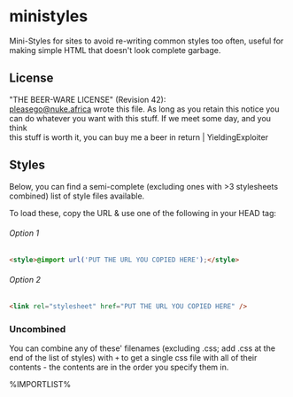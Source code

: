 # ministyles
Mini-Styles for sites to avoid re-writing common styles too often, useful for making simple HTML that doesn't look complete garbage.

## License
"THE BEER-WARE LICENSE" (Revision 42):<br/>
<pleasego@nuke.africa> wrote this file. As long as you retain this notice you<br/>
can do whatever you want with this stuff. If we meet some day, and you think<br/>
this stuff is worth it, you can buy me a beer in return | YieldingExploiter<br/>

## Styles
Below, you can find a semi-complete (excluding ones with >3 stylesheets combined) list of style files available.

To load these, copy the URL & use one of the following in your HEAD tag:

###### Option 1

```html
<style>@import url('PUT THE URL YOU COPIED HERE');</style>
```

###### Option 2
```html
<link rel="stylesheet" href="PUT THE URL YOU COPIED HERE" />
```

### Uncombined
You can combine any of these' filenames (excluding .css; add .css at the end of the list of styles) with `+` to get a single css file with all of their contents - the contents are in the order you specify them in.

%IMPORTLIST%

<style>
  @import url('https://ministyles.astolfo.gay/background+inter-font-by-default+links+gh-kbd+padding-kbd+code.css');
  .markdown-body .highlight pre, .markdown-body pre, .highlight {
    background: #181926;
    border-radius: 8px;
  }
  .markdown-body .highlight pre code, .markdown-body pre code {
    filter: invert() hue-rotate(180deg);
  }
</style>
